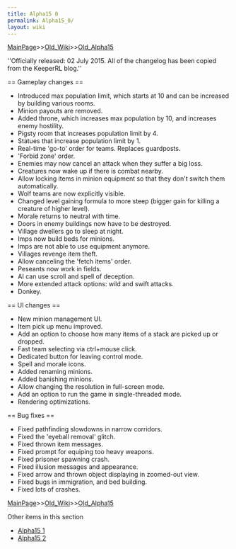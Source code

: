 ```yaml
---
title: Alpha15 0
permalink: Alpha15_0/
layout: wiki
---
```


[MainPage](/keeperrl_wiki/ "wikilink")>>[Old_Wiki](/keeperrl_wiki/Old_Wiki "wikilink")>>[Old_Alpha15](/keeperrl_wiki/Old_Alpha15 "wikilink")

''Officially released: 02 July 2015. All of the changelog has been copied from the KeeperRL blog.''

== Gameplay changes ==

* Introduced max population limit, which starts at 10 and can be increased by building various rooms.
* Minion payouts are removed.
* Added throne, which increases max population by 10, and increases enemy hostility.
* Pigsty room that increases population limit by 4.
* Statues that increase population limit by 1.
* Real-time 'go-to' order for teams. Replaces guardposts.
* 'Forbid zone' order.
* Enemies may now cancel an attack when they suffer a big loss.
* Creatures now wake up if there is combat nearby.
* Allow locking items in minion equipment so that they don't switch them automatically.
* Wolf teams are now explicitly visible.
* Changed level gaining formula to more steep (bigger gain for killing a creature of higher level).
* Morale returns to neutral with time.
* Doors in enemy buildings now have to be destroyed.
* Village dwellers go to sleep at night.
* Imps now build beds for minions.
* Imps are not able to use equipment anymore.
* Villages revenge item theft.
* Allow canceling the 'fetch items' order.
* Peseants now work in fields.
* AI can use scroll and spell of deception.
* More extended attack options: wild and swift attacks.
* Donkey.

== UI changes ==

* New minion management UI.
* Item pick up menu improved.
* Add an option to choose how many items of a stack are picked up or dropped.
* Fast team selecting via ctrl+mouse click.
* Dedicated button for leaving control mode.
* Spell and morale icons.
* Added renaming minions.
* Added banishing minions.
* Allow changing the resolution in full-screen mode.
* Add an option to run the game in single-threaded mode.
* Rendering optimizations.

== Bug fixes ==

* Fixed pathfinding slowdowns in narrow corridors.
* Fixed the 'eyeball removal' glitch.
* Fixed thrown item messages.
* Fixed prompt for equiping too heavy weapons.
* Fixed prisoner spawning crash.
* Fixed illusion messages and appearance.
* Fixed arrow and thrown object displaying in zoomed-out view.
* Fixed bugs in immigration, and bed building.
* Fixed lots of crashes.

[MainPage](/keeperrl_wiki/ "wikilink")>>[Old_Wiki](/keeperrl_wiki/Old_Wiki "wikilink")>>[Old_Alpha15](/keeperrl_wiki/Old_Alpha15 "wikilink")

Other items in this section
-    [Alpha15 1](/keeperrl_wiki/Alpha15_1 "wikilink")
-    [Alpha15 2](/keeperrl_wiki/Alpha15_2 "wikilink")

